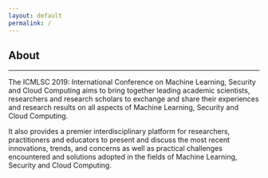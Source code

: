 ```yaml
---
layout: default
permalink: /
---
```

## About
---
The ICMLSC 2019: International Conference on Machine Learning, Security and Cloud Computing aims to bring together leading academic scientists, researchers and research scholars to exchange and share their experiences and research results on all aspects of Machine Learning, Security and Cloud Computing.

It also provides a premier interdisciplinary platform for researchers, practitioners and educators to present and discuss the most recent innovations, trends, and concerns as well as practical challenges encountered and solutions adopted in the fields of Machine Learning, Security and Cloud Computing.